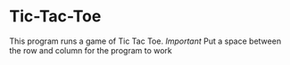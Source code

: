 # Tic-Tac-Toe
This program runs a game of Tic Tac Toe.
*Important* Put a space between the row and column for the program to work
